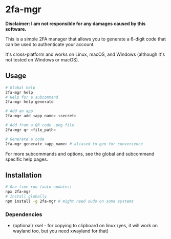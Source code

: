 # 2fa-mgr

**Disclaimer: I am not responsible for any damages caused by this software.**

This is a simple 2FA manager that allows you to generate a 6-digit code that can be used to authenticate your account.

It's cross-platform and works on Linux, macOS, and Windows (although it's not tested on Windows or macOS).

## Usage

```sh
# Global help
2fa-mgr help
# Help for a subcommand
2fa-mgr help generate

# Add an app
2fa-mgr add <app_name> <secret>

# Add from a QR code .png file
2fa-mgr qr <file_path>

# Generate a code
2fa-mgr generate <app_name> # aliased to gen for convenience
```

For more subcommands and options, see the global and subcommand specific help pages.

## Installation

```sh
# One time run (auto updates)
npx 2fa-mgr
# Install globally
npm install -g 2fa-mgr # might need sudo on some systems
```

### Dependencies

- (optional) xsel - for copying to clipboard on linux (yes, it will work on wayland too, but you need xwayland for that)
